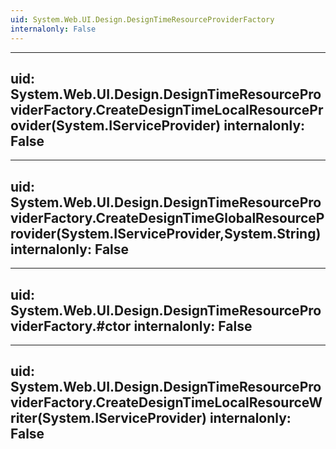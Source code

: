 ```yaml
---
uid: System.Web.UI.Design.DesignTimeResourceProviderFactory
internalonly: False
---
```


---
uid: System.Web.UI.Design.DesignTimeResourceProviderFactory.CreateDesignTimeLocalResourceProvider(System.IServiceProvider)
internalonly: False
---

---
uid: System.Web.UI.Design.DesignTimeResourceProviderFactory.CreateDesignTimeGlobalResourceProvider(System.IServiceProvider,System.String)
internalonly: False
---

---
uid: System.Web.UI.Design.DesignTimeResourceProviderFactory.#ctor
internalonly: False
---

---
uid: System.Web.UI.Design.DesignTimeResourceProviderFactory.CreateDesignTimeLocalResourceWriter(System.IServiceProvider)
internalonly: False
---
